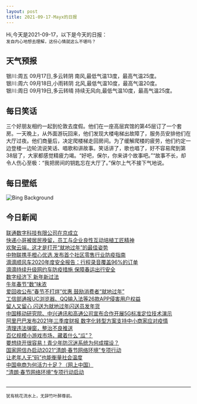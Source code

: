```yaml
---
layout: post
title: 2021-09-17-Mayx的日报
---
```


Hi,今天是2021-09-17，以下是今天的日报：<br><small>
发自内心地想去理解，这份心情就这么不堪吗？</small><!--more-->
## 天气预报
银川:周五 09月17日,多云转阴 南风,最低气温13度，最高气温25度。<br>银川:周六 09月18日,小雨转阴 北风,最低气温10度，最高气温20度。<br>银川:周日 09月19日,多云转晴 持续无风向,最低气温10度，最高气温25度。
## 每日笑话
三个好朋友相约一起到伦敦去度假。他们在一座高层宾馆的第45层订了一个套房。一天晚上，从外面游玩回来，他们发现大楼电梯出故障了，服务员安排他们在大厅过夜。他们商量后，决定爬楼梯走回房间。为了缓解爬楼的疲劳，他们约定一边登楼一边轮流说笑话、唱歌和讲故事。笑话讲了，歌也唱了，好不容易爬到第38层了，大家都感觉精疲力竭。“好吧，保尔，你来讲个故事吧。”“故事不长，却令人伤心至极：“我把房间的钥匙忘在大厅了。”保尔上气不接下气地说。
## 每日壁纸
![Bing Background](https://cn.bing.com/th?id=OHR.PalacioArtes_EN-US2524377333_1920x1080.jpg&rf=LaDigue_1920x1080.jpg&pid=hp "Palacio de Bellas Artes, Mexico City, Mexico (© Lukas Bischoff Photograph/Shutterstock)")
## 今日新闻

[联通数字科技有限公司在京成立](http://it.people.com.cn/n1/2021/0208/c1009-32025735.html)   
[快递小哥被居民挽留，员工与企业良性互动培植工匠精神](http://it.people.com.cn/n1/2021/0207/c1009-32025297.html)   
[欢聚云端，这才是打开“就地过年”的最佳姿势](http://it.people.com.cn/n1/2021/0207/c1009-32025211.html)   
[中物联携手橙心优选 发布首个社区零售行业防疫指南](http://it.people.com.cn/n1/2021/0207/c1009-32025214.html)   
[滴滴顺风车2020年度安全报告：行程录音覆盖96%的订单](http://it.people.com.cn/n1/2021/0207/c1009-32025210.html)   
[滴滴持续升级网约车防疫措施 保障春运出行安全](http://it.people.com.cn/n1/2021/0205/c1009-32024017.html)   
[数字经济下 新年新过法](http://it.people.com.cn/n1/2021/0207/c1009-32024692.html)   
[牛年春节“数”味浓](http://it.people.com.cn/n1/2021/0207/c1009-32024688.html)   
[爱回收公布“春节不打烊”优惠 鼓励消费者“就地过年”](http://it.people.com.cn/n1/2021/0205/c1009-32023506.html)   
[工信部通报UC浏览器、QQ输入法等26款APP侵害用户权益](http://it.people.com.cn/n1/2021/0205/c1009-32023980.html)   
[留人又留心 闪送为就地过年闪送员发年货](http://it.people.com.cn/n1/2021/0205/c1009-32024020.html)   
[中国移动研究院、中兴通讯和高通公司宣布合作开展5G标准定位技术演示](http://it.people.com.cn/n1/2021/0205/c1009-32023939.html)   
[阿里巴巴发布2021年三季度财报 数字化转型方案支持中小商家应对疫情](http://it.people.com.cn/n1/2021/0205/c1009-32023873.html)   
[清理违法弹窗，整治不良推送](http://it.people.com.cn/n1/2021/0205/c1009-32023448.html)   
[百亿规模小游戏市场，藏着什么“瓜”？](http://it.people.com.cn/n1/2021/0205/c1009-32023603.html)   
[要想绕开很容易！青少年防沉迷系统为何成摆设？](http://it.people.com.cn/n1/2021/0205/c1009-32023342.html)   
[国家网信办启动2021“清朗·春节网络环境”专项行动](http://it.people.com.cn/n1/2021/0204/c1009-32022929.html)   
[让老年人无“码”也能衡量社会温度](http://it.people.com.cn/n1/2021/0205/c1009-32023402.html)   
[中国电商为何活力十足？（网上中国）](http://it.people.com.cn/n1/2021/0205/c1009-32023633.html)   
[“清朗·春节网络环境”专项行动启动](http://it.people.com.cn/n1/2021/0205/c1009-32023628.html)   
<br />

***

<small>犹有桃花流水上，无辞竹叶醉尊前。</small>
